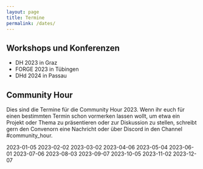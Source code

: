```yaml
---
layout: page
title: Termine
permalink: /dates/
---
```


## Workshops und Konferenzen

- DH 2023 in Graz
- FORGE 2023 in Tübingen
- DHd 2024 in Passau

## Community Hour

Dies sind die Termine für die Community Hour 2023. Wenn ihr euch für einen bestimmten Termin schon vormerken lassen wollt, um etwa ein Projekt oder Thema zu präsentieren oder zur Diskussion zu stellen, schreibt gern den Convenorn eine Nachricht oder über Discord in den Channel #community_hour.

2023-01-05
2023-02-02
2023-03-02
2023-04-06
2023-05-04
2023-06-01
2023-07-06
2023-08-03
2023-09-07
2023-10-05
2023-11-02
2023-12-07